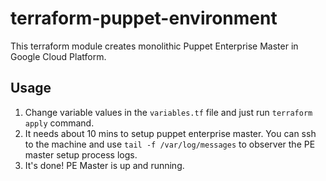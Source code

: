 # terraform-puppet-environment

This terraform module creates monolithic Puppet Enterprise Master in Google Cloud Platform.

## Usage

1. Change variable values in the `variables.tf` file and just run `terraform apply` command.
2. It needs about 10 mins to setup puppet enterprise master. You can ssh to the machine and use `tail -f /var/log/messages` to observer the PE master setup process logs.
3. It's done! PE Master is up and running.
